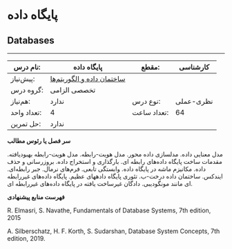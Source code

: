 # پایگاه داده
## Databases
_______________________________________________________________________________
| نام درس:    | پایگاه داده                                                                   | مقطع:       | کارشناسی     |
| ----------- | ----------------------------------------------------------------------------- | ----------- | ------------ |
| پیش‌نیاز:   | [ساختمان داده و الگوریتم‌ها](../mandatory/Data-Structures-and-Algorithms.md)
 | گروه درس:   | تخصصی الزامی |
| هم‌نیاز:    | ندارد                                                                         | نوع درس:    | نظری-عملی    |
| تعداد واحد: | 4                                                                             | تعداد ساعت: | 64           |
| حل تمرین:   |  ندارد                                                                        |             |              |

**سر فصل یا رئوس مطالب**

مدل معنایی داده. مدلسازی داده محور. مدل هویت-رابطه. مدل هویت-رابطه بهبودیافته. مقدمات ساخت پایگاه داده‌های رابطه ای. بارگذاری و استخراج داده. بروزرسانی و حذف داده. مکانیزم ماشه در پایگاه داده. وابستگی تابعی. فرم‌های نرمال. جبر رابطه‌ای. ایندکس. ساختمان داده درخت-ب. تئوری پایگاه دادههای عظیم. پایگاه داده‌های غیررابطه ای مانند مونگودیبی. دادگان غیرساخت یافته در پایگاه داده‌های غیررابطه ای.

**فهرست منابع پیشنهادی**

R. Elmasri, S. Navathe, Fundamentals of Database Systems, 7th edition, 2015

A. Silberschatz, H. F. Korth, S. Sudarshan, Database System Concepts, 7th edition, 2019.
